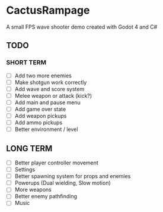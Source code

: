 # CactusRampage
A small FPS wave shooter demo created with Godot 4 and C#

## TODO
### SHORT TERM
- [ ] Add two more enemies
- [ ] Make shotgun work correctly
- [ ] Add wave and score system
- [ ] Melee weapon or attack (kick?)
- [ ] Add main and pause menu
- [ ] Add game over state
- [ ] Add weapon pickups
- [ ] Add ammo pickups
- [ ] Better environment / level

## LONG TERM
- [ ] Better player controller movement
- [ ] Settings
- [ ] Better spawning system for props and enemies
- [ ] Powerups (Dual wielding, Slow motion)
- [ ] More weapons
- [ ] Better enemy pathfinding
- [ ] Music
